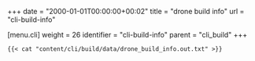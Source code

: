 +++
date = "2000-01-01T00:00:00+00:02"
title = "drone build info"
url = "cli-build-info"

[menu.cli]
  weight = 26
  identifier = "cli-build-info"
  parent = "cli_build"
+++

```text
{{< cat "content/cli/build/data/drone_build_info.out.txt" >}}
```
